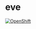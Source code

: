 # eve
[![OpenShift](https://github.com/Eve88doll/Eva/actions/workflows/openshift.yml/badge.svg?branch=main&amp;event=check_run)](https://github.com/Eve88doll/Eva/actions/workflows/openshift.yml)
